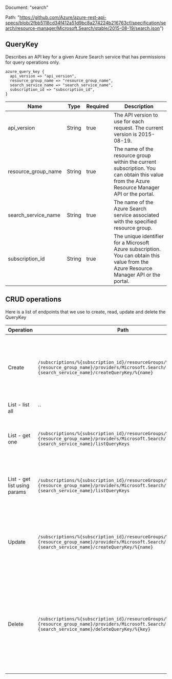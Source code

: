 Document: "search"


Path: "https://github.com/Azure/azure-rest-api-specs/blob/2fbb5118cd34f412a51d9bc8a274224b216763cf/specification/search/resource-manager/Microsoft.Search/stable/2015-08-19/search.json")

## QueryKey

Describes an API key for a given Azure Search service that has permissions for query operations only.

```puppet
azure_query_key {
  api_version => "api_version",
  resource_group_name => "resource_group_name",
  search_service_name => "search_service_name",
  subscription_id => "subscription_id",
}
```

| Name        | Type           | Required       | Description       |
| ------------- | ------------- | ------------- | ------------- |
|api_version | String | true | The API version to use for each request. The current version is 2015-08-19. |
|resource_group_name | String | true | The name of the resource group within the current subscription. You can obtain this value from the Azure Resource Manager API or the portal. |
|search_service_name | String | true | The name of the Azure Search service associated with the specified resource group. |
|subscription_id | String | true | The unique identifier for a Microsoft Azure subscription. You can obtain this value from the Azure Resource Manager API or the portal. |



## CRUD operations

Here is a list of endpoints that we use to create, read, update and delete the QueryKey

| Operation | Path | Verb | Description | OperationID |
| ------------- | ------------- | ------------- | ------------- | ------------- |
|Create|`/subscriptions/%{subscription_id}/resourceGroups/%{resource_group_name}/providers/Microsoft.Search/searchServices/%{search_service_name}/createQueryKey/%{name}`|Post|Generates a new query key for the specified Search service. You can create up to 50 query keys per service.|QueryKeys_Create|
|List - list all|``||||
|List - get one|`/subscriptions/%{subscription_id}/resourceGroups/%{resource_group_name}/providers/Microsoft.Search/searchServices/%{search_service_name}/listQueryKeys`|Get|Returns the list of query API keys for the given Azure Search service.|QueryKeys_ListBySearchService|
|List - get list using params|`/subscriptions/%{subscription_id}/resourceGroups/%{resource_group_name}/providers/Microsoft.Search/searchServices/%{search_service_name}/listQueryKeys`|Get|Returns the list of query API keys for the given Azure Search service.|QueryKeys_ListBySearchService|
|Update|`/subscriptions/%{subscription_id}/resourceGroups/%{resource_group_name}/providers/Microsoft.Search/searchServices/%{search_service_name}/createQueryKey/%{name}`|Post|Generates a new query key for the specified Search service. You can create up to 50 query keys per service.|QueryKeys_Create|
|Delete|`/subscriptions/%{subscription_id}/resourceGroups/%{resource_group_name}/providers/Microsoft.Search/searchServices/%{search_service_name}/deleteQueryKey/%{key}`|Delete|Deletes the specified query key. Unlike admin keys, query keys are not regenerated. The process for regenerating a query key is to delete and then recreate it.|QueryKeys_Delete|
